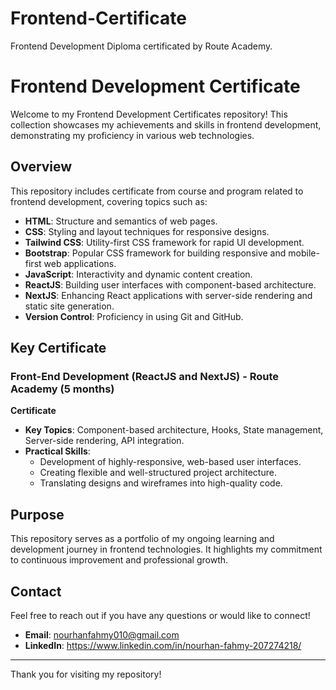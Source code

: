 # Frontend-Certificate
Frontend Development Diploma certificated by Route Academy.
# Frontend Development Certificate

Welcome to my Frontend Development Certificates repository! 
This collection showcases my achievements and skills in frontend development, demonstrating my proficiency in various web technologies.

## Overview
This repository includes certificate from course and program related to frontend development, covering topics such as:
- **HTML**: Structure and semantics of web pages.
- **CSS**: Styling and layout techniques for responsive designs.
- **Tailwind CSS**: Utility-first CSS framework for rapid UI development.
- **Bootstrap**: Popular CSS framework for building responsive and mobile-first web applications.
- **JavaScript**: Interactivity and dynamic content creation.
- **ReactJS**: Building user interfaces with component-based architecture.
- **NextJS**: Enhancing React applications with server-side rendering and static site generation.
- **Version Control**: Proficiency in using Git and GitHub.

## Key Certificate
### Front-End Development (ReactJS and NextJS) - Route Academy (5 months)  
**Certificate**  
- **Key Topics**: Component-based architecture, Hooks, State management, Server-side rendering, API integration.  
- **Practical Skills**: 
  - Development of highly-responsive, web-based user interfaces.
  - Creating flexible and well-structured project architecture.
  - Translating designs and wireframes into high-quality code.

## Purpose
This repository serves as a portfolio of my ongoing learning and development journey in frontend technologies. It highlights my commitment to continuous improvement and professional growth.

## Contact
Feel free to reach out if you have any questions or would like to connect!
- **Email**: nourhanfahmy010@gmail.com
- **LinkedIn**: https://www.linkedin.com/in/nourhan-fahmy-207274218/ 

---

Thank you for visiting my repository!
